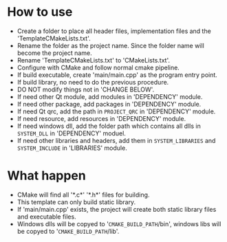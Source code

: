<!DOCTYPE html>
<html>
<head>
    <title>Windows lib and dll TemplateCMakeLists</title>
</head>
<body>
    <h1>How to use</h1>
    <ul>
        <li>Create a folder to place all header files, implementation files and the 'TemplateCMakeLists.txt'.</li>
        <li>Rename the folder as the project name. Since the folder name will become the project name.</li>
        <li>Rename 'TemplateCMakeLists.txt' to 'CMakeLists.txt'.</li>
        <li>Configure with CMake and follow normal cmake pipeline.</li>
        <li>If build executable, create 'main/main.cpp' as the program entry point.</li>
        <li>If build library, no need to do the previous procedure.</li>
        <li>DO NOT modify things not in 'CHANGE BELOW'. </li>
        <li>If need other Qt module, add modules in 'DEPENDENCY' module.</li>
        <li>If need other package, add packages in 'DEPENDENCY' module.</li>
        <li>If need Qt qrc, add the path in <code>PROJECT_QRC</code> in 'DEPENDENCY' module. </li>
        <li>If need resource, add resources in 'DEPENDENCY' module.</li>
        <li>If need windows dll, add the folder path which contains all dlls in <code>SYSTEM_DLL</code> in 'DEPENDENCY' moduel. </li>
        <li>If need other libraries and headers, add them in <code>SYSTEM_LIBRARIES</code> and <code>SYSTEM_INCLUDE</code> in 'LIBRARIES' module. </li>
    </ul>
    <h1>What happen</h1>
    <ul>
        <li>CMake will find all '*.c*' '*.h*' files for building. </li>
        <li>This template can only build static library. </li>
        <li>If 'main/main.cpp' exists, the project will create both static library files and executable files. </li>
        <li>Windows dlls will be copyed to '<code>CMAKE_BUILD_PATH</code>/bin', windows libs will be copyed to '<code>CMAKE_BUILD_PATH</code>/lib'. </li>
    </ul>
</body>
</html>